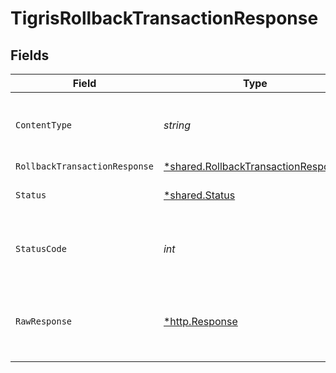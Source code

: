 # TigrisRollbackTransactionResponse


## Fields

| Field                                                                                            | Type                                                                                             | Required                                                                                         | Description                                                                                      |
| ------------------------------------------------------------------------------------------------ | ------------------------------------------------------------------------------------------------ | ------------------------------------------------------------------------------------------------ | ------------------------------------------------------------------------------------------------ |
| `ContentType`                                                                                    | *string*                                                                                         | :heavy_check_mark:                                                                               | HTTP response content type for this operation                                                    |
| `RollbackTransactionResponse`                                                                    | [*shared.RollbackTransactionResponse](../../../pkg/models/shared/rollbacktransactionresponse.md) | :heavy_minus_sign:                                                                               | OK                                                                                               |
| `Status`                                                                                         | [*shared.Status](../../../pkg/models/shared/status.md)                                           | :heavy_minus_sign:                                                                               | Default error response                                                                           |
| `StatusCode`                                                                                     | *int*                                                                                            | :heavy_check_mark:                                                                               | HTTP response status code for this operation                                                     |
| `RawResponse`                                                                                    | [*http.Response](https://pkg.go.dev/net/http#Response)                                           | :heavy_minus_sign:                                                                               | Raw HTTP response; suitable for custom response parsing                                          |